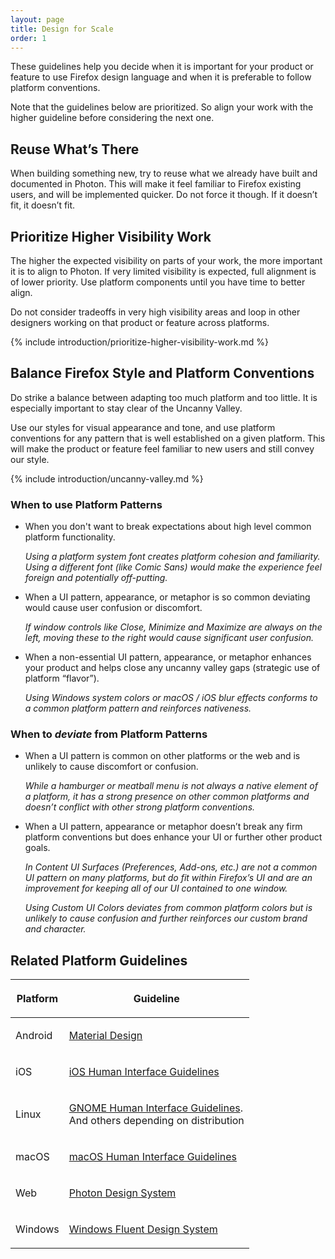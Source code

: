 ```yaml
---
layout: page
title: Design for Scale
order: 1
---
```


These guidelines help you decide when it is important for your product or feature to use Firefox design language and when it is preferable to follow platform conventions.

Note that the guidelines below are prioritized. So align your work with the higher guideline before considering the next one.

## Reuse What’s There

When building something new, try to reuse what we already have built and documented in Photon. This will make it feel familiar to Firefox existing users, and will be implemented quicker. Do not force it though. If it doesn’t fit, it doesn’t fit.

## Prioritize Higher Visibility Work

The higher the expected visibility on parts of your work, the more important it is to align to Photon. If very limited visibility is expected, full alignment is of lower priority. Use platform components until you have time to better align.

Do not consider tradeoffs in very high visibility areas and loop in other designers working on that product or feature across platforms.
  
{% include introduction/prioritize-higher-visibility-work.md %}

## Balance Firefox Style and Platform Conventions

Do strike a balance between adapting too much platform and too little. It is especially important to stay clear of the Uncanny Valley.

Use our styles for visual appearance and tone, and use platform conventions for any pattern that is well established on a given platform. This will make the product or feature feel familiar to new users and still convey our style.

{% include introduction/uncanny-valley.md %}

### When to use Platform Patterns

* When you don't want to break expectations about high level common platform functionality.

  *Using a platform system font creates platform cohesion and familiarity. Using a different font (like Comic Sans) would make the experience feel foreign and potentially off-putting.*

* When a UI pattern, appearance, or metaphor is so common deviating would cause user confusion or discomfort.

  *If window controls like Close, Minimize and Maximize are always on the left, moving these to the right would cause significant user confusion.*

* When a non-essential UI pattern, appearance, or metaphor enhances your product and helps close any uncanny valley gaps (strategic use of platform “flavor”).

  *Using Windows system colors or macOS / iOS blur effects conforms to a common platform pattern and reinforces nativeness.*

### When to *deviate* from Platform Patterns

* When a UI pattern is common on other platforms or the web and is unlikely to cause discomfort or confusion.

  *While a hamburger or meatball menu is not always a native element of a platform, it has a strong presence on other common platforms and doesn’t conflict with other strong platform conventions.*

* When a UI pattern, appearance or metaphor doesn’t break any firm platform conventions but does enhance your UI or further other product goals.

  *In Content UI Surfaces (Preferences, Add-ons, etc.) are not a common UI pattern on many platforms, but do fit within Firefox’s UI and are an improvement for keeping all of our UI contained to one window.*

  *Using Custom UI Colors deviates from common platform colors but is unlikely to cause confusion and further reinforces our custom brand and character.*

## Related Platform Guidelines

<table>
  <thead>
    <tr>
      <th><p>Platform</p></th>
      <th><p>Guideline</p></th>
    </tr>
  </thead>
  <tbody>
    <tr>
      <td><p>Android</p></td>
      <td><p><a href="https://material.io/guidelines/">Material Design</a></p></td>
    </tr>
    <tr>
      <td><p>iOS</p></td>
      <td><p><a href="https://developer.apple.com/ios/human-interface-guidelines/">iOS Human Interface Guidelines</a></p></td>
    </tr>
    <tr>
      <td><p>Linux</p></td>
      <td><p><a href="https://developer.gnome.org/hig/stable/">GNOME Human Interface Guidelines</a>.<br>And others depending on distribution</p></td>
    </tr>
    <tr>
      <td><p>macOS</p></td>
      <td><p><a href="https://developer.apple.com/library/content/documentation/UserExperience/Conceptual/OSXHIGuidelines/">macOS Human Interface Guidelines</a></p></td>
    </tr>
    <tr>
      <td><p>Web</p></td>
      <td><p><a href="../welcome.html">Photon Design System</a></p></td>
    </tr>
    <tr>
      <td><p>Windows</p></td>
      <td><p><a href="https://developer.microsoft.com/en-us/windows/apps/design">Windows Fluent Design System</a></p></td>
    </tr>
  </tbody>
</table>
